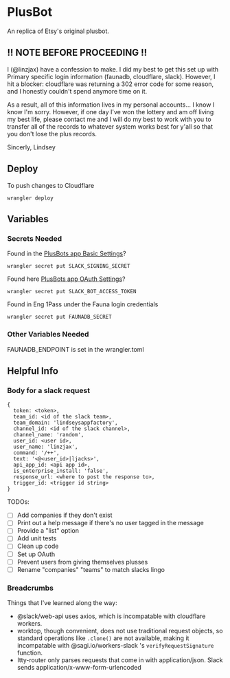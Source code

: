 # PlusBot

An replica of Etsy's original plusbot.

## !! NOTE BEFORE PROCEEDING !!

I (@linzjax) have a confession to make. I did my best to get this set up with Primary specific login
information (faunadb, cloudflare, slack). However, I hit a blocker: cloudflare was returning a 302
error code for some reason, and I honestly couldn't spend anymore time on it.

As a result, all of this information lives in my personal accounts... I know I know I'm sorry.
However, if one day I've won the lottery and am off living my best life, please contact me and I
will do my best to work with you to transfer all of the records to whatever system works best
for y'all so that you don't lose the plus records.

Sincerly,
Lindsey

## Deploy

To push changes to Cloudflare

```
wrangler deploy
```

## Variables

### Secrets Needed

Found in the [PlusBots app Basic Settings](https://api.slack.com/apps/A05LY8Y7QTF/general)?

```
wrangler secret put SLACK_SIGNING_SECRET
```

Found here [PlusBots app OAuth Settings](https://api.slack.com/apps/A05LY8Y7QTF/oauth)?

```
wrangler secret put SLACK_BOT_ACCESS_TOKEN
```

Found in Eng 1Pass under the Fauna login credentials

```
wrangler secret put FAUNADB_SECRET
```

### Other Variables Needed

FAUNADB_ENDPOINT is set in the wrangler.toml

## Helpful Info

### Body for a slack request

```
{
  token: <token>,
  team_id: <id of the slack team>,
  team_domain: 'lindseysappfactory',
  channel_id: <id of the slack channel>,
  channel_name: 'random',
  user_id: <user id>,
  user_name: 'linzjax',
  command: '/++',
  text: '<@<user_id>|ljacks>',
  api_app_id: <api app id>,
  is_enterprise_install: 'false',
  response_url: <where to post the response to>,
  trigger_id: <trigger id string>
}
```

TODOs:

- [ ] Add companies if they don't exist
- [ ] Print out a help message if there's no user tagged in the message
- [ ] Provide a "list" option
- [ ] Add unit tests
- [ ] Clean up code
- [ ] Set up OAuth
- [ ] Prevent users from giving themselves plusses
- [ ] Rename "companies" "teams" to match slacks lingo

### Breadcrumbs

Things that I've learned along the way:

- @slack/web-api uses axios, which is incompatable with cloudflare workers.
- worktop, though convenient, does not use traditional request objects, so standard operations like `.clone()` are not available, making it incompatable with @sagi.io/workers-slack 's `verifyRequestSignature` function.
- Itty-router only parses requests that come in with application/json. Slack sends application/x-www-form-urlencoded
